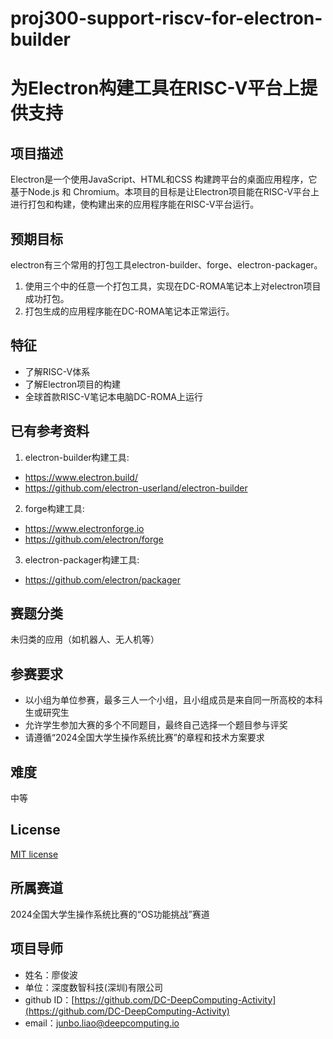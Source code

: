 # proj300-support-riscv-for-electron-builder
# 为Electron构建工具在RISC-V平台上提供支持

## 项目描述
Electron是一个使用JavaScript、HTML和CSS 构建跨平台的桌面应用程序，它基于Node.js 和 Chromium。本项目的目标是让Electron项目能在RISC-V平台上进行打包和构建，使构建出来的应用程序能在RISC-V平台运行。

## 预期目标
electron有三个常用的打包工具electron-builder、forge、electron-packager。

1. 使用三个中的任意一个打包工具，实现在DC-ROMA笔记本上对electron项目成功打包。
2. 打包生成的应用程序能在DC-ROMA笔记本正常运行。

## 特征
- 了解RISC-V体系
- 了解Electron项目的构建
- 全球首款RISC-V笔记本电脑DC-ROMA上运行

## 已有参考资料
1. electron-builder构建工具:
- https://www.electron.build/
- https://github.com/electron-userland/electron-builder

2. forge构建工具:
- https://www.electronforge.io
- https://github.com/electron/forge

3. electron-packager构建工具:
- https://github.com/electron/packager


## 赛题分类

未归类的应用（如机器人、无人机等）

## 参赛要求
- 以小组为单位参赛，最多三人一个小组，且小组成员是来自同一所高校的本科生或研究生
- 允许学生参加大赛的多个不同题目，最终自己选择一个题目参与评奖
- 请遵循“2024全国大学生操作系统比赛”的章程和技术方案要求

## 难度
中等

## License
[MIT license](http://opensource.org/licenses/MIT)

## 所属赛道
2024全国大学生操作系统比赛的“OS功能挑战”赛道

## 项目导师
- 姓名：廖俊波
- 单位：深度数智科技(深圳)有限公司
- github ID：[https://github.com/DC-DeepComputing-Activity](https://github.com/DC-DeepComputing-Activity)
- email：[junbo.liao@deepcomputing.io](junbo.liao@deepcomputing.io)

